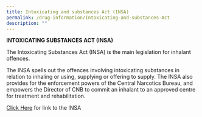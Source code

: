 ```yaml
---
title: Intoxicating and substances Act (INSA)
permalink: /drug-information/Intoxicating-and-substances-Act
description: ""
---
```




**INTOXICATING SUBSTANCES ACT (INSA)**

The Intoxicating Substances Act (INSA) is the main legislation for inhalant offences.

The INSA spells out the offences involving intoxicating substances in relation to inhaling or using, supplying or offering to supply. The INSA also provides for the enforcement powers of the Central Narcotics Bureau, and empowers the Director of CNB to commit an inhalant to an approved centre for treatment and rehabilitation.

[Click Here](https://sso.agc.gov.sg/Act/ISA1987) for link to the INSA